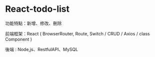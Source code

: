 # React-todo-list

功能特點：新增、修改、刪除

前端框架：React ( BrowserRouter, Route, Switch / CRUD / Axios / class Component )

後端 : Node,js、RestfulAPI、MySQL
